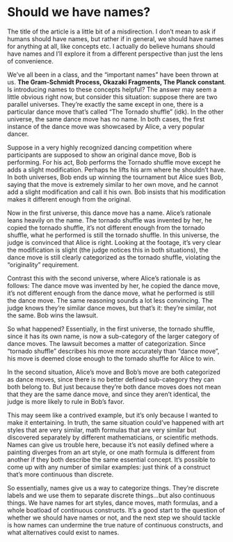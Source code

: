 # Should we have names?

The title of the article is a little bit of a misdirection. I don’t mean to ask if humans should have names, but rather if in general, we should have names for anything at all, like concepts etc. I actually do believe humans should have names and I’ll explore it from a different perspective than just the lens of convenience.

We’ve all been in a class, and the “important names” have been thrown at us. **The Gram-Schmidt Process, Okazaki Fragments, The Planck constant**. Is introducing names to these concepts helpful? The answer may seem a little obvious right now, but consider this situation: suppose there are two parallel universes. They’re exactly the same except in one, there is a particular dance move that’s called “The Tornado shuffle” (idk). In the other universe, the same dance move has no name. In both cases, the first instance of the dance move was showcased by Alice, a very popular dancer.

Suppose in a very highly recognized dancing competition where participants are supposed to show an original dance move, Bob is performing. For his act, Bob performs the Tornado shuffle move except he adds a slight modification. Perhaps he lifts his arm where he shouldn’t have. In both universes, Bob ends up winning the tournament but Alice sues Bob, saying that the move is extremely similar to her own move, and he cannot add a slight modification and call it his own. Bob insists that his modification makes it different enough from the original.

Now in the first universe, this dance move has a name. Alice’s rationale leans heavily on the name. The tornado shuffle was invented by her, he copied the tornado shuffle, it’s not different enough from the tornado shuffle, what he performed is still the tornado shuffle. In this universe, the judge is convinced that Alice is right. Looking at the footage, it’s very clear the modification is slight (the judge notices this in both situations), the dance move is still clearly categorized as the tornado shuffle, violating the “originality” requirement.

Contrast this with the second universe, where Alice’s rationale is as follows: The dance move was invented by her, he copied the dance move, it’s not different enough from the dance move, what he performed is still the dance move. The same reasoning sounds a lot less convincing. The judge knows they’re similar dance moves, but that’s it: they’re similar, not the same. Bob wins the lawsuit.

So what happened? Essentially, in the first universe, the tornado shuffle, since it has its own name, is now a sub-category of the larger category of dance moves. The lawsuit becomes a matter of categorization. Since “tornado shuffle” describes his move more accurately than “dance move”, his move is deemed close enough to the tornado shuffle for Alice to win.

In the second situation, Alice’s move and Bob’s move are both categorized as dance moves, since there is no better defined sub-category they can both belong to. But just because they’re both dance moves does not mean that they are the same dance move, and since they aren’t identical, the judge is more likely to rule in Bob’s favor.

This may seem like a contrived example, but it’s only because I wanted to make it entertaining. In truth, the same situation could’ve happened with art styles that are very similar, math formulas that are very similar but discovered separately by different mathematicians, or scientific methods. Names can give us trouble here, because it’s not easily defined where a painting diverges from an art style, or one math formula is different from another if they both describe the same essential concept. It’s possible to come up with any number of similar examples: just think of a construct that’s more continuous than discrete.

So essentially, names give us a way to categorize things. They’re discrete labels and we use them to separate discrete things…but also continuous things. We have names for art styles, dance moves, math formulas, and a whole boatload of continuous constructs. It’s a good start to the question of whether we should have names or not, and the next step we should tackle is how names can undermine the true nature of continuous constructs, and what alternatives could exist to names.